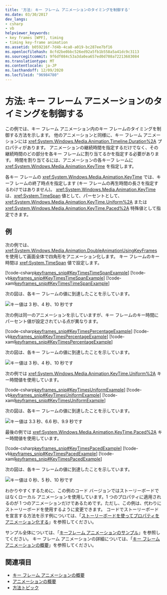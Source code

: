 ```yaml
---
title: '方法: キー フレーム アニメーションのタイミングを制御する'
ms.date: 03/30/2017
dev_langs:
- csharp
- vb
helpviewer_keywords:
- key frames [WPF], timing
- timing key-frame animation
ms.assetid: b059216f-7d4b-4ca8-a019-bc287ee7bf16
ms.openlocfilehash: 8cfd2be0bbc526ed92a5fb1b558a5a41dc9c3113
ms.sourcegitcommit: 9f6df084c53a3da0ea657ed0d708a72213683084
ms.translationtype: MT
ms.contentlocale: ja-JP
ms.lasthandoff: 12/09/2020
ms.locfileid: "96984780"
---
```

# <a name="how-to-control-key-frame-animation-timing"></a>方法: キー フレーム アニメーションのタイミングを制御する

この例では、キー フレーム アニメーション内のキー フレームのタイミングを制御する方法を示します。 他のアニメーションと同様に、キー フレーム アニメーションには <xref:System.Windows.Media.Animation.Timeline.Duration%2A> プロパティがあります。 アニメーションの継続時間を指定するだけでなく、その継続時間のどの部分を各キー フレームに割り当てるかを指定する必要があります。 時間を割り当てるには、アニメーションの各キーフ レームに <xref:System.Windows.Media.Animation.KeyTime> を指定します。

各キー フレームの <xref:System.Windows.Media.Animation.KeyTime> では、キーフ レームの終了時点を指定します (キー フレームの再生時間の長さを指定するわけではありません)。 <xref:System.Windows.Media.Animation.KeyTime> は、<xref:System.TimeSpan> 値として、パーセントとして、<xref:System.Windows.Media.Animation.KeyTime.Uniform%2A> または <xref:System.Windows.Media.Animation.KeyTime.Paced%2A> 特殊値として指定できます。

## <a name="example"></a>例

次の例では、<xref:System.Windows.Media.Animation.DoubleAnimationUsingKeyFrames> を使用して画面全体で四角形をアニメーション化します。 キー フレームのキー時間は <xref:System.TimeSpan> 値で設定します。

[!code-csharp[keyframes_snip#KeyTimesTimeSpanExample](~/samples/snippets/csharp/VS_Snippets_Wpf/keyframes_snip/CSharp/KeyTimesExample.cs#keytimestimespanexample)]
[!code-vb[keyframes_snip#KeyTimesTimeSpanExample](~/samples/snippets/visualbasic/VS_Snippets_Wpf/keyframes_snip/visualbasic/keytimesexample.vb#keytimestimespanexample)]
[!code-xaml[keyframes_snip#KeyTimesTimeSpanExample](~/samples/snippets/xaml/VS_Snippets_Wpf/keyframes_snip/XAML/KeyTimesExample.xaml#keytimestimespanexample)]

次の図は、各キー フレームの値に到達したことを示しています。

![キー値は 3 秒、4 秒、10 秒です](./media/graphicsmm-keyframe-keytime1-timespan.png "graphicsmm_keyframe_keytime1_timespan")

次の例は同一のアニメーションを示していますが、キー フレームのキー時間にパーセント値が設定されている点が異なります。

[!code-csharp[keyframes_snip#KeyTimesPercentageExample](~/samples/snippets/csharp/VS_Snippets_Wpf/keyframes_snip/CSharp/KeyTimesExample.cs#keytimespercentageexample)]
[!code-vb[keyframes_snip#KeyTimesPercentageExample](~/samples/snippets/visualbasic/VS_Snippets_Wpf/keyframes_snip/visualbasic/keytimesexample.vb#keytimespercentageexample)]
[!code-xaml[keyframes_snip#KeyTimesPercentageExample](~/samples/snippets/xaml/VS_Snippets_Wpf/keyframes_snip/XAML/KeyTimesExample.xaml#keytimespercentageexample)]

次の図は、各キー フレームの値に到達したことを示しています。

![キー値は 3 秒、4 秒、10 秒です](./media/graphicsmm-keyframe-keytime2-percentage.png "graphicsmm_keyframe_keytime2_percentage")

次の例では <xref:System.Windows.Media.Animation.KeyTime.Uniform%2A> キー時間値を使用しています。

[!code-csharp[keyframes_snip#KeyTimesUniformExample](~/samples/snippets/csharp/VS_Snippets_Wpf/keyframes_snip/CSharp/KeyTimesExample.cs#keytimesuniformexample)]
[!code-vb[keyframes_snip#KeyTimesUniformExample](~/samples/snippets/visualbasic/VS_Snippets_Wpf/keyframes_snip/visualbasic/keytimesexample.vb#keytimesuniformexample)]
[!code-xaml[keyframes_snip#KeyTimesUniformExample](~/samples/snippets/xaml/VS_Snippets_Wpf/keyframes_snip/XAML/KeyTimesExample.xaml#keytimesuniformexample)]

次の図は、各キー フレームの値に到達したことを示しています。

![キー値は 3.3 秒、6.6 秒、9.9 秒です](./media/graphicsmm-keyframe-keytime3-uniform.png "graphicsmm_keyframe_keytime3_uniform")

最後の例では <xref:System.Windows.Media.Animation.KeyTime.Paced%2A> キー時間値を使用しています。

[!code-csharp[keyframes_snip#KeyTimesPacedExample](~/samples/snippets/csharp/VS_Snippets_Wpf/keyframes_snip/CSharp/KeyTimesExample.cs#keytimespacedexample)]
[!code-vb[keyframes_snip#KeyTimesPacedExample](~/samples/snippets/visualbasic/VS_Snippets_Wpf/keyframes_snip/visualbasic/keytimesexample.vb#keytimespacedexample)]
[!code-xaml[keyframes_snip#KeyTimesPacedExample](~/samples/snippets/xaml/VS_Snippets_Wpf/keyframes_snip/XAML/KeyTimesExample.xaml#keytimespacedexample)]

次の図は、各キー フレームの値に到達したことを示しています。

![キー値は 0 秒、5 秒、10 秒です](./media/graphicsmm-keyframe-keytime4-paced.png "graphicsmm_keyframe_keytime4_paced")

わかりやすくするために、この例のコード バージョンではストーリーボードではなくローカル アニメーションを使用しています。1 つのプロパティに適用されるのが 1 つのアニメーションだけであるためです。ただし、この例は、代わりにストーリーボードを使用するように変更できます。 コードでストーリーボードを宣言する方法を示す例については、「[ストーリーボードを使ってプロパティをアニメーション化する](how-to-animate-a-property-by-using-a-storyboard.md)」を参照してください。

サンプル全体については、「[キーフレーム アニメーションのサンプル](https://github.com/microsoft/WPF-Samples/tree/master/Animation/KeyFrameAnimation)」を参照してください。 キー フレーム アニメーションの詳細については、「[キー フレーム アニメーションの概要](key-frame-animations-overview.md)」を参照してください。

## <a name="see-also"></a>関連項目

- [キー フレーム アニメーションの概要](key-frame-animations-overview.md)
- [アニメーションの概要](animation-overview.md)
- [方法トピック](animation-and-timing-how-to-topics.md)

